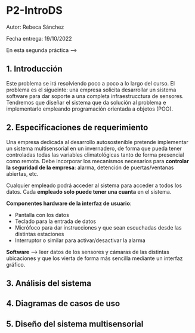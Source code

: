 # P2-IntroDS
Autor: Rebeca Sánchez

Fecha entrega: 19/10/2022

En esta segunda práctica --> 

## 1. Introducción
Este problema se irá resolviendo poco a poco a lo largo del curso. 
El problema es el sigueinte: una empresa solicita desarrollar un sistema software para dar soporte a una completa infraestrucctura de sensores. Tendremos que diseñar el sistema que da solución al problema e implementarlo empleando programación orientada a objetos (POO).

## 2. Especificaciones de requerimiento
Una empresa dedicada al desarrollo autosostenible pretende implementar un sistema multisensorial en un invernadero, de forma que pueda tener controladas todas las variables climatológicas tanto de forma presencial como remota. Debe incorporar los mecanismos necesarios para **controlar la seguridad de la empresa**: alarma, detención de puertas/ventanas abiertas, etc.

Cualquier empleado podrá acceder al sistema para acceder a todos los datos. Cada **empleado solo puede tener una cuanta** en el sistema.

**Componentes hardware de la interfaz de usuario**:
- Pantalla con los datos
- Teclado para la entrada de datos
- Micrófoco para dar instrucciones y que sean escuchadas desde las distintas estaciones
- Interruptor o similar para activar/desactivar la alarma

**Software** --> leer datos de los sensores y cámaras de las distintas ubicaciones y que los vierta de forma más sencilla mediante un interfaz gráfico.

## 3. Análisis del sistema 




## 4. Diagramas de casos de uso




## 5. Diseño del sistema multisensorial



